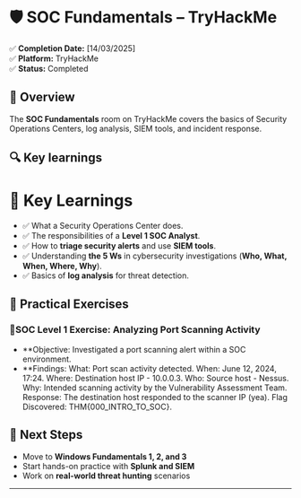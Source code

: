 # 🛡️ SOC Fundamentals – TryHackMe  

✅ **Completion Date:** [14/03/2025]  
✅ **Platform:** TryHackMe  
✅ **Status:** Completed  

## 🔹 Overview  
The **SOC Fundamentals** room on TryHackMe covers the basics of Security Operations Centers, log analysis, SIEM tools, and incident response.  

## 🔍 Key learnings
# 🔎 Key Learnings  
- ✅ What a Security Operations Center does.  
- ✅ The responsibilities of a **Level 1 SOC Analyst**.  
- ✅ How to **triage security alerts** and use **SIEM tools**.  
- ✅ Understanding **the 5 Ws** in cybersecurity investigations (**Who, What, When, Where, Why**).  
- ✅ Basics of **log analysis** for threat detection.  
## 📌 Practical Exercises  
### 🔹SOC Level 1 Exercise: Analyzing Port Scanning Activity  
- **Objective: Investigated a port scanning alert within a SOC environment.  
- **Findings:
What: Port scan activity detected.
When: June 12, 2024, 17:24.
Where: Destination host IP - 10.0.0.3.
Who: Source host - Nessus.
Why: Intended scanning activity by the Vulnerability Assessment Team.
Response: The destination host responded to the scanner IP (yea).
Flag Discovered: THM{000_INTRO_TO_SOC}.
## 🚀 Next Steps  
- Move to **Windows Fundamentals 1, 2, and 3**  
- Start hands-on practice with **Splunk and SIEM**  
- Work on **real-world threat hunting** scenarios  

---
